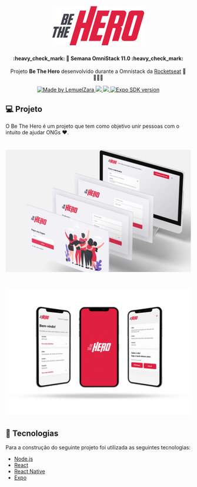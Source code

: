 ﻿<h1 align="center">
    <img alt="Be The Hero" src="assets/logo.svg" width="250px" />
</h1>
<h4 align="center"> 
	:heavy_check_mark: 🚀 Semana OmniStack 11.0 :heavy_check_mark:
</h4>
<p align="center">Projeto <strong>Be The Hero</strong> desenvolvido durante a Omnistack da <a href="https://rocketseat.com.br">Rocketseat</a> 🚀👩🏽‍🚀</p>
<p align="center">
  <a href="https://www.linkedin.com/in/lemuelzara/">
    <img alt="Made by LemuelZara" src="https://img.shields.io/badge/made%20by-Lemuel%20Zara-%2304D361">
  </a>
  <a aria-label="Versão do Node" href="https://github.com/nodejs/node/blob/master/doc/changelogs/CHANGELOG_V12.md#12.16.1">
    <img src="https://img.shields.io/badge/node.js@lts-12.16.1-informational?logo=Node.JS"></img>
  </a>
  <a aria-label="Versão do React" href="https://github.com/facebook/react/blob/master/CHANGELOG.md#16131-november-14-2019">
    <img src="https://img.shields.io/badge/react-16.13.1-informational?logo=react"></img>
  </a>
  <a aria-label="SDK version" href="https://www.npmjs.com/package/expo" target="_blank">
    <img alt="Expo SDK version" src="https://img.shields.io/npm/v/expo.svg?style=flat-square&label=Expo%20SDK&labelColor=000000&color=4630EB">
  </a>
</p>

## 💻 Projeto

O Be The Hero é um projeto que tem como objetivo unir pessoas com o intuito de ajudar ONGs ❤.

<h1 align="center">
    <img alt="Login-Page" title="Login-Page" src="assets/be-the-hero-web.png" width="1080px" />
</h1>
<h1 align="center">
    <img alt="Mobile-Page" title="Login-Page" src="assets/be-the-hero-phone.png" width="1080px" />
</h1>

## :rocket: Tecnologias

Para a construção do seguinte projeto foi utilizada as seguintes tecnologias:

- [Node.js](https://nodejs.org/en/) 
- [React](https://reactjs.org)
- [React Native](https://facebook.github.io/react-native/)
- [Expo](https://expo.io/)
